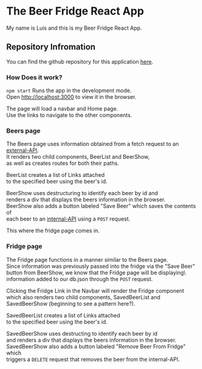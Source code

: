 # The Beer Fridge React App
My name is Luis and this is my Beer Fridge React App.

## Repository Infromation
You can find the github repository for this application [here](https://github.com/foreverluiscastro/React-Drinks-App).

### How Does it work?

`npm start` Runs the app in the development mode.\
Open [http://localhost:3000](http://localhost:3000) to view it in the browser.

The page will load a navbar and Home page.\
Use the links to navigate to the other components.

### Beers page

The Beers page uses information obtained from a fetch request to an [external-API](https://api.punkapi.com/v2/beers).\
It renders two child components, BeerList and BeerShow,\
as well as creates routes for both their paths.

BeerList creates a list of Links attached\
to the specified beer using the beer's id.

BeerShow uses destructuring to identify each beer by id and\
renders a div that displays the beers information in the browser.\
BeerShow also adds a button labeled "Save Beer" which saves the contents of\
each beer to an [internal-API](http://localhost:3001/fridge) using a `POST` request.

This where the fridge page comes in.

### Fridge page

The Fridge page functions in a manner similar to the Beers page.\
Since information was previously passed into the fridge via the "Save Beer"\
button from BeerShow, we know that the Fridge page will be displaying\ information added to our db.json through the `POST` request.

Clicking the Fridge Link in the Navbar will render the Fridge component which also renders two child components, SavedBeerList and SavedBeerShow (beginning to see a pattern here?).

SavedBeerList creates a list of Links attached\
to the specified beer using the beer's id.

SavedBeerShow uses destructing to identify each beer by id\
and renders a div that displays the beers information in the browser.\
SavedBeerShow also adds a button labeled "Remove Beer From Fridge" which\
triggers a `DELETE` request that removes the beer from the internal-API.
